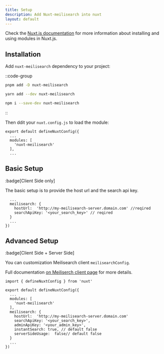 ```yaml
---
title: Setup
description: Add Nuxt-meilisearch into nuxt
layout: default
---
```


Check the [Nuxt.js documentation](https://nuxtjs.org/api/configuration-modules#the-modules-property) for more information about installing and using modules in Nuxt.js.

## Installation

Add `nuxt-meilisearch` dependency to your project:

::code-group
  ```bash [pnpm]
  pnpm add -D nuxt-meilisearch
  ```
  ```bash [yarn]
  yarn add --dev nuxt-meilisearch
  ```
  ```bash [npm]
  npm i --save-dev nuxt-meilisearch
  ```
::

Then ddit your `nuxt.config.js` to load the module:

```ts{}[nuxt.config.js]
export default defineNuxtConfig({
  ...
  modules: [
    'nuxt-meilisearch'
  ],
  ...
```

## Basic Setup
:badge[Client Side only]

The basic setup is to provide the host url and the search api key.

```ts{}[nuxt.config.js]
  ...
  meilisearch: {
    hostUrl:  'http://my-meilisearch-server.domain.com' //reqired
    searchApiKey: '<your_search_key>' // reqired
  }
  ...
})
```

## Advanced Setup
:badge[Client Side + Server Side]

You can customization Meilisearch client `meilisearchConfig`.

Full documentation [on Meiliserch client page](https://github.com/meilisearch/instant-meilisearch#-customization) for more details.

```ts{}[nuxt.config.js]
import { defineNuxtConfig } from 'nuxt'

export default defineNuxtConfig({
  ...
  modules: [
    'nuxt-meilisearch'
  ],
  meilisearch: {
    hostUrl:  'http://my-meilisearch-server.domain.com'
    searchApiKey: '<your_search_key>',
    adminApiKey: '<your_admin_key>',
    instantSearch: true, // default false
    serverSideUsage:  false// default false
  }
  ...
})
```

